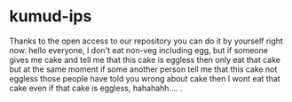 # kumud-ips
Thanks to the open access to our repository you can do it by yourself right now.
hello everyone,
I don't eat non-veg including egg, but if someone gives me cake and tell me that this cake is eggless then only eat that cake but at the same moment if some another person tell me that this cake not eggless those people have told you wrong about cake then I wont eat that cake even if that cake is eggless,  hahahahh.... . 
